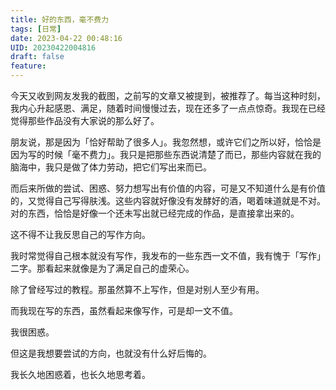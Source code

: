 ```yaml
---
title: 好的东西，毫不费力
tags: [日常]
date: 2023-04-22 00:48:16
UID: 20230422004816
draft: false
feature: 
---
```


今天又收到网友发我的截图，之前写的文章又被提到，被推荐了。每当这种时刻，我内心升起感恩、满足，随着时间慢慢过去，现在还多了一点点惊奇。我现在已经觉得那些作品没有大家说的那么好了。

朋友说，那是因为「恰好帮助了很多人」。我忽然想，或许它们之所以好，恰恰是因为写的时候「毫不费力」。我只是把那些东西说清楚了而已，那些内容就在我的脑海中，我只是做了体力劳动，把它们写出来而已。

<!--more-->

而后来所做的尝试、困惑、努力想写出有价值的内容，可是又不知道什么是有价值的，又觉得自己写得肤浅。这些内容就好像没有发酵好的酒，喝着味道就是不对。对的东西，恰恰是好像一个还未写出就已经完成的作品，是直接拿出来的。

这不得不让我反思自己的写作方向。

我时常觉得自己根本就没有写作，我发布的一些东西一文不值，我有愧于「写作」二字。那看起来就像是为了满足自己的虚荣心。

除了曾经写过的教程。那虽然算不上写作，但是对别人至少有用。

而我现在写的东西，虽然看起来像写作，可是却一文不值。

我很困惑。

但这是我想要尝试的方向，也就没有什么好后悔的。

我长久地困惑着，也长久地思考着。
